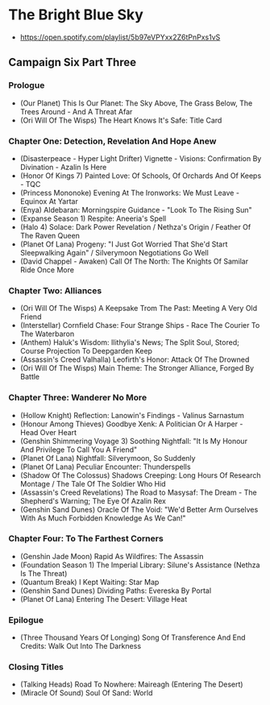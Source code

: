 # The Bright Blue Sky

* https://open.spotify.com/playlist/5b97eVPYxx2Z6tPnPxs1vS

## Campaign Six Part Three
### Prologue

* (Our Planet) This Is Our Planet: The Sky Above, The Grass Below, The Trees Around - And A Threat Afar
* (Ori Will Of The Wisps) The Heart Knows It's Safe: Title Card

### Chapter One: Detection, Revelation And Hope Anew

* (Disasterpeace - Hyper Light Drifter) Vignette - Visions: Confirmation By Divination - Azalin Is Here
* (Honor Of Kings 7) Painted Love: Of Schools, Of Orchards And Of Keeps - TQC
* (Princess Mononoke) Evening At The Ironworks: We Must Leave - Equinox At Yartar
* (Enya) Aldebaran: Morningspire Guidance - "Look To The Rising Sun"
* (Expanse Season 1) Respite: Aneeria's Spell
* (Halo 4) Solace: Dark Power Revelation / Nethza's Origin / Feather Of The Raven Queen
* (Planet Of Lana) Progeny: "I Just Got Worried That She'd Start Sleepwalking Again" / Silverymoon Negotiations Go Well
* (David Chappel - Awaken) Call Of The North: The Knights Of Samilar Ride Once More

### Chapter Two: Alliances

* (Ori Will Of The Wisps) A Keepsake Trom The Past: Meeting A Very Old Friend
* (Interstellar) Cornfield Chase: Four Strange Ships - Race The Courier To The Waterbaron
* (Anthem) Haluk's Wisdom: Ilithylia's News; The Split Soul, Stored; Course Projection To Deepgarden Keep
* (Assassin's Creed Valhalla) Leofirth's Honor: Attack Of The Drowned
* (Ori Will Of The Wisps) Main Theme: The Stronger Alliance, Forged By Battle

### Chapter Three: Wanderer No More

* (Hollow Knight) Reflection: Lanowin's Findings - Valinus Sarnastum
* (Honour Among Thieves) Goodbye Xenk: A Politician Or A Harper - Head Over Heart
* (Genshin Shimmering Voyage 3) Soothing Nightfall: "It Is My Honour And Privilege To Call You A Friend"
* (Planet Of Lana) Nightfall: Silverymoon, So Suddenly
* (Planet Of Lana) Peculiar Encounter: Thunderspells
* (Shadow Of The Colossus) Shadows Creeping: Long Hours Of Research Montage / The Tale Of The Soldier Who Hid
* (Assassin's Creed Revelations) The Road to Masysaf: The Dream - The Shepherd's Warning; The Eye Of Azalin Rex
* (Genshin Sand Dunes) Oracle Of The Void: "We'd Better Arm Ourselves With As Much Forbidden Knowledge As We Can!"

### Chapter Four: To The Farthest Corners

* (Genshin Jade Moon) Rapid As Wildfires: The Assassin
* (Foundation Season 1) The Imperial Library: Silune's Assistance (Nethza Is The Threat)
* (Quantum Break) I Kept Waiting: Star Map
* (Genshin Sand Dunes) Dividing Paths: Evereska By Portal
* (Planet Of Lana) Entering The Desert: Village Heat

### Epilogue

* (Three Thousand Years Of Longing) Song Of Transference And End Credits: Walk Out Into The Darkness

### Closing Titles

* (Talking Heads) Road To Nowhere: Maireagh (Entering The Desert)
* (Miracle Of Sound) Soul Of Sand: World